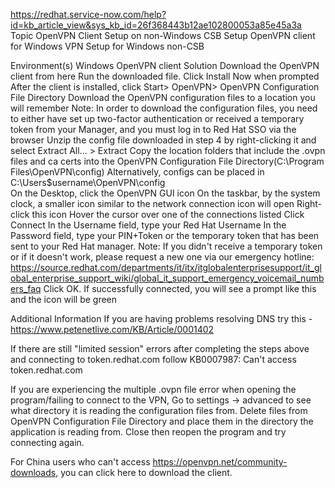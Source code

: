https://redhat.service-now.com/help?id=kb_article_view&sys_kb_id=26f368443b12ae102800053a85e45a3a
Topic
OpenVPN Client Setup on non-Windows CSB
Setup OpenVPN client for Windows
VPN Setup for Windows non-CSB

Environment(s)
Windows
OpenVPN client
Solution
Download the OpenVPN client from here
Run the downloaded file. Click Install Now when prompted
After the client is installed, click Start> OpenVPN> OpenVPN Configuration File Directory
Download the OpenVPN configuration files to a location you will remember
Note: In order to download the configuration files, you need to either have set up two-factor authentication or received a temporary token from your Manager, and you must log in to Red Hat SSO via the browser
Unzip the config file downloaded in step 4 by right-clicking it and select Extract All... > Extract
Copy the location folders that include the .ovpn files and ca certs into the OpenVPN Configuration File Directory(C:\Program Files\OpenVPN\config\)
Alternatively, configs can be placed in C:\Users\$username\OpenVPN\config\
On the Desktop, click the OpenVPN GUI icon
On the taskbar, by the system clock, a smaller icon similar to the network connection icon will open 
Right-click this icon
Hover the cursor over one of the connections listed
Click Connect
In the Username field, type your Red Hat Username
In the Password field, type your PIN+Token or the temporary token that has been sent to your Red Hat manager.
Note: If you didn't receive a temporary token or if it doesn't work, please request a new one via our emergency hotline: https://source.redhat.com/departments/it/itx/itglobalenterprisesupport/it_global_enterprise_support_wiki/global_it_support_emergency_voicemail_numbers_faq
Click OK. If successfully connected, you will see a prompt like this and the icon will be green

Additional Information
If you are having problems resolving DNS try this - https://www.petenetlive.com/KB/Article/0001402

If there are still "limited session" errors after completing the steps above and connecting to token.redhat.com follow KB0007987: Can't access token.redhat.com

If you are experiencing the multiple .ovpn file error when opening the program/failing to connect to the VPN, Go to settings -> advanced to see what directory it is reading the configuration files from. Delete files from OpenVPN Configuration File Directory and place them in the directory the application is reading from. Close then reopen the program and try connecting again.

For China users who can't access https://openvpn.net/community-downloads, you can click here to download the client.

